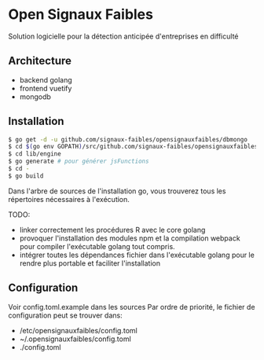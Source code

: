 
# Open Signaux Faibles

Solution logicielle pour la détection anticipée d'entreprises en difficulté

## Architecture

- backend golang
- frontend vuetify
- mongodb

## Installation

```bash
$ go get -d -u github.com/signaux-faibles/opensignauxfaibles/dbmongo
$ cd $(go env GOPATH)/src/github.com/signaux-faibles/opensignauxfaibles/dbmongo
$ cd lib/engine
$ go generate # pour générer jsFunctions
$ cd -
$ go build
```

Dans l'arbre de sources de l'installation go, vous trouverez tous les répertoires nécessaires à l'exécution.

TODO:

- linker correctement les procédures R avec le core golang
- provoquer l'installation des modules npm et la compilation webpack pour compiler l'exécutable golang tout compris.
- intégrer toutes les dépendances fichier dans l'exécutable golang pour le rendre plus portable et faciliter l'installation

## Configuration

Voir config.toml.example dans les sources
Par ordre de priorité, le fichier de configuration peut se trouver dans:

- /etc/opensignauxfaibles/config.toml
- ~/.opensignauxfaibles/config.toml
- ./config.toml
